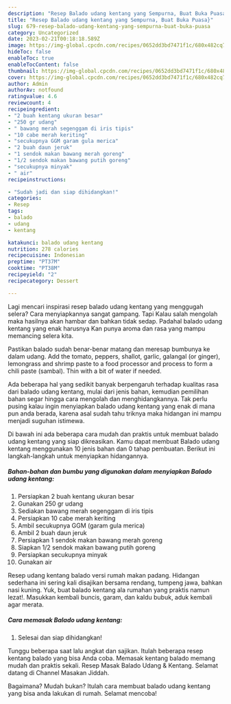 ```yaml
---
description: "Resep Balado udang kentang yang Sempurna, Buat Buka Puasa}"
title: "Resep Balado udang kentang yang Sempurna, Buat Buka Puasa}"
slug: 679-resep-balado-udang-kentang-yang-sempurna-buat-buka-puasa
category: Uncategorized
date: 2023-02-21T00:18:18.589Z
image: https://img-global.cpcdn.com/recipes/0652dd3bd7471f1c/680x482cq70/balado-udang-kentang-foto-resep-utama.jpg
hideToc: false
enableToc: true
enableTocContent: false
thumbnail: https://img-global.cpcdn.com/recipes/0652dd3bd7471f1c/680x482cq70/balado-udang-kentang-foto-resep-utama.jpg
cover: https://img-global.cpcdn.com/recipes/0652dd3bd7471f1c/680x482cq70/balado-udang-kentang-foto-resep-utama.jpg
author: Admin
authorAv: notfound
ratingvalue: 4.6
reviewcount: 4
recipeingredient:
- "2 buah kentang ukuran besar"
- "250 gr udang"
- " bawang merah segenggam di iris tipis"
- "10 cabe merah keriting"
- "secukupnya GGM garam gula merica"
- "2 buah daun jeruk"
- "1 sendok makan bawang merah goreng"
- "1/2 sendok makan bawang putih goreng"
- "secukupnya minyak"
- " air"
recipeinstructions:

- "Sudah jadi dan siap dihidangkan!"
categories:
- Resep
tags:
- balado
- udang
- kentang

katakunci: balado udang kentang 
nutrition: 278 calories
recipecuisine: Indonesian
preptime: "PT37M"
cooktime: "PT38M"
recipeyield: "2"
recipecategory: Dessert

---
```



Lagi mencari inspirasi resep balado udang kentang yang menggugah selera? Cara menyiapkannya sangat gampang. Tapi Kalau salah mengolah maka hasilnya akan hambar dan bahkan tidak sedap. Padahal balado udang kentang yang enak harusnya Kan punya aroma dan rasa yang mampu memancing selera kita.


Pastikan balado sudah benar-benar matang dan meresap bumbunya ke dalam udang. Add the tomato, peppers, shallot, garlic, galangal (or ginger), lemongrass and shrimp paste to a food processor and process to form a chili paste (sambal). Thin with a bit of water if needed.

Ada beberapa hal yang sedikit banyak berpengaruh terhadap kualitas rasa dari balado udang kentang, mulai dari jenis bahan, kemudian pemilihan bahan segar hingga cara mengolah dan menghidangkannya. Tak perlu pusing kalau ingin menyiapkan balado udang kentang yang enak di mana pun anda berada, karena asal sudah tahu triknya maka hidangan ini mampu menjadi suguhan istimewa.


Di bawah ini ada beberapa cara mudah dan praktis untuk membuat balado udang kentang yang siap dikreasikan. Kamu dapat membuat Balado udang kentang menggunakan 10 jenis bahan dan 0 tahap pembuatan. Berikut ini langkah-langkah untuk menyiapkan hidangannya.

<!--inarticleads1-->

##### Bahan-bahan dan bumbu yang digunakan dalam menyiapkan Balado udang kentang:

1. Persiapkan 2 buah kentang ukuran besar
1. Gunakan 250 gr udang
1. Sediakan  bawang merah segenggam di iris tipis
1. Persiapkan 10 cabe merah keriting
1. Ambil secukupnya GGM (garam gula merica)
1. Ambil 2 buah daun jeruk
1. Persiapkan 1 sendok makan bawang merah goreng
1. Siapkan 1/2 sendok makan bawang putih goreng
1. Persiapkan secukupnya minyak
1. Gunakan  air


Resep udang kentang balado versi rumah makan padang. Hidangan sederhana ini sering kali disajikan bersama rendang, tumpeng jawa, bahkan nasi kuning. Yuk, buat balado kentang ala rumahan yang praktis namun lezat!. Masukkan kembali buncis, garam, dan kaldu bubuk, aduk kembali agar merata. 

<!--inarticleads2-->

##### Cara memasak Balado udang kentang:


1. Selesai dan siap dihidangkan!

Tunggu beberapa saat lalu angkat dan sajikan. Itulah beberapa resep kentang balado yang bisa Anda coba. Memasak kentang balado memang mudah dan praktis sekali. Resep Masak Balado Udang &amp; Kentang. Selamat datang di Channel Masakan Jiddah. 

Bagaimana? Mudah bukan? Itulah cara membuat balado udang kentang yang bisa anda lakukan di rumah. Selamat mencoba!
